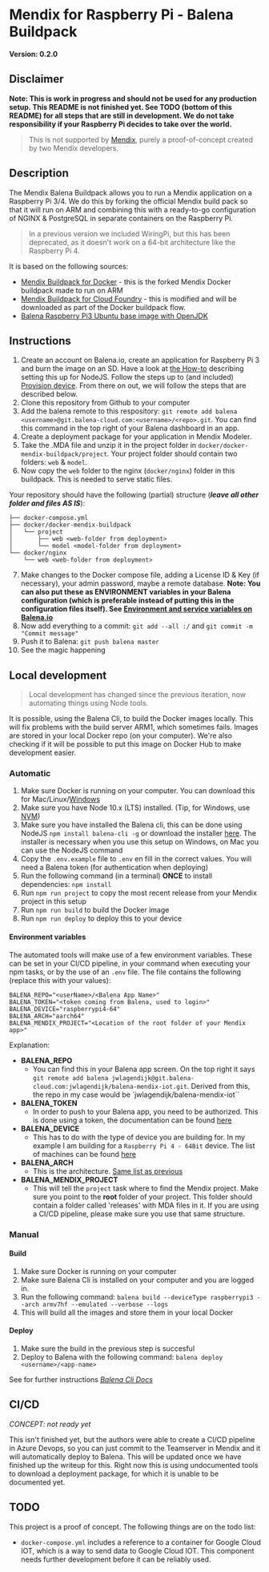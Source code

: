 Mendix for Raspberry Pi - Balena Buildpack
===

**Version: 0.2.0**

## Disclaimer

**Note: This is work in progress and should not be used for any production setup. This README is not finished yet. See TODO (bottom of this README) for all steps that are still in development. We do not take responsibility if your Raspberry Pi decides to take over the world.**

> This is not supported by [Mendix](https://www.mendix.com/), purely a proof-of-concept created by two Mendix developers.

## Description

The Mendix Balena Buildpack allows you to run a Mendix application on a Raspberry Pi 3/4. We do this by forking the official Mendix build pack so that it will run on ARM and combining this with a ready-to-go configuration of NGINX & PostgreSQL in separate containers on the Raspberry Pi.

> In a previous version we included WiringPi, but this has been deprecated, as it doesn't work on a 64-bit architecture like the Raspberry Pi 4.

It is based on the following sources:

- [Mendix Buildpack for Docker](https://github.com/MXClyde/docker-mendix-buildpack/tree/pi) - this is the forked Mendix Docker buildpack made to run on ARM
- [Mendix Buildpack for Cloud Foundry](https://github.com/MXClyde/cf-mendix-buildpack/tree/pi) - this is modified and will be downloaded as part of the Docker buildpack flow.
- [Balena Raspberry Pi3 Ubuntu base image with OpenJDK](https://hub.docker.com/r/balenalib/raspberrypi3-ubuntu-openjdk/)

## Instructions

1. Create an account on Balena.io, create an application for Raspberry Pi 3 and burn the image on an SD. Have a look at [the How-to](https://www.balena.io/docs/learn/getting-started/raspberrypi3/nodejs/#create-an-application) describing setting this up for NodeJS. Follow the steps up to (and included) [Provision device](https://www.balena.io/docs/learn/getting-started/raspberrypi3/nodejs/#provision-your-device). From there on out, we will follow the steps that are described below.
2. Clone this repository from Github to your computer
3. Add the balena remote to this respository: `git remote add balena <username>@git.balena-cloud.com:<username>/<repo>.git`. You can find this command in the top right of your Balena dashboard in an app.
4. Create a deployment package for your application in Mendix Modeler.
5. Take the .MDA file and unzip it in the project folder in `docker/docker-mendix-buildpack/project`. Your project folder should contain two folders: `web` & `model`.
6. Now copy the `web` folder to the nginx (`docker/nginx`) folder in this buildpack. This is needed to serve static files.

Your repository should have the following (partial) structure (**_leave all other folder and files AS IS_**):

```
├── docker-compose.yml
├── docker/docker-mendix-buildpack
│   └── project
│       ├── web <web-folder from deployment>
│       └── model <model-folder from deployment>
└── docker/nginx
    └── web <web-folder from deployment>
```

7. Make changes to the Docker compose file, adding a License ID & Key (if necessary), your admin password, maybe a remote database. **Note: You can also put these as ENVIRONMENT variables in your Balena configuration (which is preferable instead of putting this in the configuration files itself). See [Environment and service variables on Balena.io](https://www.balena.io/docs/learn/manage/serv-vars/)**
7. Now add everything to a commit: `git add --all :/` and `git commit -m "Commit message"`
8. Push it to Balena: `git push balena master`
9. See the magic happening

## Local development

> Local development has changed since the previous iteration, now automating things using Node tools.

It is possible, using the Balena Cli, to build the Docker images locally. This will fix problems with the build server ARM1, which sometimes fails. Images are stored in your local Docker repo (on your computer). We're also checking if it will be possible to put this image on Docker Hub to make development easier.

### Automatic

1. Make sure Docker is running on your computer. You can download this for Mac/Linux/[Windows](https://docs.docker.com/docker-for-windows/)
2. Make sure you have Node 10.x (LTS) installed. (Tip, for Windows, use [NVM](https://github.com/coreybutler/nvm-windows))
3. Make sure you have installed the Balena cli, this can be done using NodeJS `npm install balena-cli -g` or download the installer [here](https://github.com/balena-io/balena-cli/releases/latest). The installer is necessary when you use this setup on Windows, on Mac you can use the NodeJS command
4. Copy the `.env.example` file to `.env` en fill in the correct values. You will need a Balena token (for authentication when deploying)
5. Run the following command (in a terminal) **ONCE** to install dependencies: `npm install`
6. Run `npm run project` to copy the most recent release from your Mendix project in this setup
7. Run `npm run build` to build the Docker image
8. Run `npm run deploy` to deploy this to your device

#### Environment variables

The automated tools will make use of a few environment variables. These can be set in your CI/CD pipeline, in your command when executing your npm tasks, or by the use of an `.env` file. The file contains the following (replace this with your values):

```text
BALENA_REPO="<userName>/<Balena App Name>"
BALENA_TOKEN="<token coming from Balena, used to login>"
BALENA_DEVICE="raspberrypi4-64"
BALENA_ARCH="aarch64"
BALENA_MENDIX_PROJECT="<Location of the root folder of your Mendix app>"
```

Explanation:

- **BALENA_REPO**
    - You can find this in your Balena app screen. On the top right it says `git remote add balena jwlagendijk@git.balena-cloud.com:jwlagendijk/balena-mendix-iot.git`. Derived from this, the repo in my case would be `jwlagendijk/balena-mendix-iot``
- **BALENA_TOKEN**
    - In order to push to your Balena app, you need to be authorized. This is done using a token, the documentation can be found [here](https://www.balena.io/docs/learn/manage/account/#access-tokens)
- **BALENA_DEVICE**
    - This has to do with the type of device you are building for. In my example I am building for a `Raspberry Pi 4 - 64Bit` device. The list of machines can be found [here](https://www.balena.io/docs/reference/base-images/devicetypes/)
- **BALENA_ARCH**
    - This is the architecture. [Same list as previous](https://www.balena.io/docs/reference/base-images/devicetypes/)
- **BALENA_MENDIX_PROJECT**
    - This will tell the `project` task where to find the Mendix project. Make sure you point to the **root** folder of your project. This folder should contain a folder called 'releases' with MDA files in it. If you are using a CI/CD pipeline, please make sure you use that same structure.

### Manual

#### Build

1. Make sure Docker is running on your computer
2. Make sure Balena Cli is installed on your computer and you are logged in.
3. Run the following command: `balena build --deviceType raspberrypi3 --arch armv7hf --emulated --verbose --logs`
4. This will build all the images and store them in your local Docker

#### Deploy

1. Make sure the build in the previous step is succesful
2. Deploy to Balena with the following command: `balena deploy <username>/<app-name>`

See for further instructions _*[Balena Cli Docs](https://www.balena.io/docs/reference/cli/)*_

## CI/CD

*_CONCEPT: not ready yet_*

This isn't finished yet, but the authors were able to create a CI/CD pipeline in Azure Devops, so you can just commit to the Teamserver in Mendix and it will automatically deploy to Balena. This will be updated once we have finished up the writeup for this. Right now this is using undocumented tools to download a deployment package, for which it is unable to be documented yet.

## TODO

This project is a proof of concept. The following things are on the todo list:

- `docker-compose.yml` includes a reference to a container for Google Cloud IOT, which is a way to send data to Google Cloud IOT. This component needs further development before it can be reliably used.
